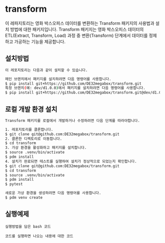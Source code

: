 # transform
이 레파지토리는 영화 박스오피스 데이터를 변환하는 Transform 패키지의 사용법과 설치 방법에 대한 패키지입니다.
Transform 패키지는 영화 박스오피스 데이터의 ETL(Extract, Transform, Load) 과정 중 변환(Transform) 단계에서 데이터를 정제하고 가공하는 기능을 제공합니다.
## 설치방법
```bash
이 레포지토리는 다음과 같이 설치할 수 있습니다.

메인 브랜치에서 패키지를 설치하려면 다음 명령어를 사용합니다.
$ pip install git+https://github.com/DE32megabox/transform.git
특정 브랜치(예: dev/d1.0.0)에서 패키지를 설치하려면 다음 명령어를 사용합니다.
$ pip install git+https://github.com/DE32megabox/transform.git@dev/d1.0.0
```

## 로컬 개발 환경 설치
```bash
Transform 패키지를 로컬에서 개발하거나 수정하려면 다음 단계를 따라야합니다.

1. 레포지토리를 클론합니다.
$ git clone git@github.com:DE32megabox/transform.git
2. 클론한 디렉토리로 이동합니다.
$ cd transform
3. 가상 환경을 활성화하고 패키지를 설치합니다.
$ source .venv/bin/activate
$ pdm install
4. 설치가 완료되면 테스트를 실행하여 설치가 정상적으로 되었는지 확인합니다.
$ git clone git@github.com:DE32megabox/transform.git
$ cd transform
$ source .venv/bin/activate
$ pdm install
$ pytest

새로운 가상 환경을 생성하려면 다음 명령어를 사용합니다.
$ pdm venv create
```

## 실행예제
```
실행방법을 담은 bash 코드
```

```
코드를 실행하면 나오는 내용에 대한 코드
```
